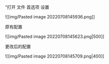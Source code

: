 “打开 文件 首选项 设置

![[img/Pasted image 20220708145936.png]]

原有配置

![[img/Pasted image 20220708145623.png|500]]

更改后的配置

![[img/Pasted image 20220708145709.png|400]]